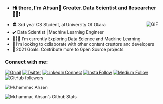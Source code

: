 <!--
**ahsanshareef21/ahsanshareef21** is a ✨ _special_ ✨ repository because its `README.md` (this file) appears on your GitHub profile.

Here are some ideas to get you started:

- 🔭 I’m currently working on ...
- 🌱 I’m currently learning ...
- 👯 I’m looking to collaborate on ...
- 🤔 I’m looking for help with ...
- 💬 Ask me about ...
- 📫 How to reach me: ...
- 😄 Pronouns: ...
- ⚡ Fun fact: ...
-->
-  ### Hi there, I'm Ahsan👋 Creater, Data Scientist and Researcher👨‍💻!

  <img align="right" alt="GIF" src="https://media.giphy.com/media/836HiJc7pgzy8iNXCn/giphy.gif" />

- :classical_building: 3rd year CS Student, at University Of Okara
- :heavy_check_mark: Data Scientist |  Machine Learning Engineer 
- 👨🏽‍🌱 I’m currently Exploring Data Science and Machine Learning 
- 👯 I’m looking to collaborate with other content creators and developers
- 🥅 2021 Goals: Contribute more to Open Source projects


  
  
### Connect with me:

[![Gmail](https://img.shields.io/badge/%20-Send%20Mail-black?color=14171A&labelColor=ef5350&logo=gmail&logoColor=ffffff)](mailto:Muhammadahsan7099@gmail.com?subject=From%20GitHub&body=Hi,%20there.%20Found%20you%20from%20GitHub.)
[![Twitter](https://img.shields.io/twitter/url/https/twitter.com/cloudposse.svg?style=social&label=Follow%20%40Ahsan)](https://twitter.com/ahsansharef21)
[![LinkedIn Connect](https://img.shields.io/badge/%20-Connect-black?color=14171A&labelColor=212121&logo=linkedin&logoColor=ffffff)](https://www.linkedin.com/in/ahsanshareef21/)
[![Insta Follow](https://img.shields.io/badge/%20-Follow-black?color=14171A&labelColor=d81b60&logo=instagram&logoColor=ffffff)](https://www.instagram.com/ahsanshareef21/)
[![Medium Follow](https://img.shields.io/badge/%20-Follow-black?color=14171A&labelColor=050404&logo=medium&logoColor=ffffff)](https://medium.com/@ahsanshareef21)
![GitHub followers](https://img.shields.io/github/followers/ahsanshareef21?label=followers&style=social)<p align="left"> <img src="https://komarev.com/ghpvc/?username=ahsanshareef21" alt="Muhammad Ahsan" /> </p>
 <img align="left" alt="Muhammad Ahsan's Github Stats" src="https://github-readme-stats.vercel.app/api?username=ahsanshareef21&show_icons=true&hide_border=true" />
